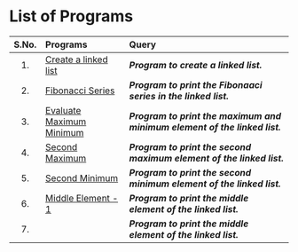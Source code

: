 # List of Programs
|  S.No.  | Programs  | Query |
|  :--:  |  :--  |  :--  |
|  1.  |  [Create a linked list](/Data%20Structure/Linked%20List/Programs/List/CreateLinkedList.py) |  ***Program to create a linked list.***  |
|  2.  |  [Fibonacci Series](/Data%20Structure/Linked%20List/Programs/List/FibonacciSeries.py) |  ***Program to print the Fibonaaci series in the linked list.***  |
|  3.  |  [Evaluate Maximum Minimum](/Data%20Structure/Linked%20List/Programs/List/EvaluateMaxMin.py) |  ***Program to print the maximum and minimum element of the linked list.***  |
|  4.  |  [Second Maximum](/Data%20Structure/Linked%20List/Programs/List/SecondMaximumElement.py) |  ***Program to print the second maximum element of the linked list.***  |
|  5.  |  [Second Minimum](/Data%20Structure/Linked%20List/Programs/List/SecondMinimumElement.py) |  ***Program to print the second minimum element of the linked list.***  |
|  6.  |  [Middle Element - 1](/Data%20Structure/Linked%20List/Programs/List/MiddleElement_1.py)  |  ***Program to print the middle element of the linked list.***  |
|  7.  |  []()  |  ***Program to print the middle element of the linked list.***  |

